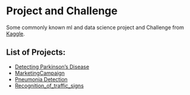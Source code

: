 # Project and Challenge
Some commonly known ml and data science project and Challenge from [Kaggle](https://kaggle.com/).

## List of Projects: 
* [Detecting Parkinson’s Disease](https://www.kaggle.com/vikasukani/detecting-parkinson-s-disease-machine-learning/data)
* [MarketingCampaign](https://www.kaggle.com/rodsaldanha/arketing-campaign)
* [Pneumonia Detection](https://www.kaggle.com/c/rsna-pneumonia-detection-challenge)
* [Recognition_of_traffic_signs](https://www.kaggle.com/c/traffic-sign-recognition)
